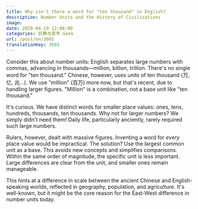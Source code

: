 ```yaml
---
title: Why isn't there a word for "ten thousand" in English?
description: Number Units and the History of Civilizations
image:
date: 2020-04-19 12:06:00
categories: 折腾与思考-Geek
url: /post/en/3601
translationKey: 3601
---
```


Consider this about number units: English separates large numbers with commas, advancing in thousands—million, billion, trillion. There's no single word for "ten thousand." Chinese, however, uses units of ten thousand (万, 亿, 兆...). We use "million" (百万) more now, but that's recent, due to handling larger figures. "Million" is a combination, not a base unit like "ten thousand."

It's curious. We have distinct words for smaller place values: ones, tens, hundreds, thousands, ten thousands. Why not for larger numbers? We simply didn't need them! Daily life, particularly anciently, rarely required such large numbers.

Rulers, however, dealt with massive figures. Inventing a word for *every* place value would be impractical. The solution? Use the largest common unit as a base. This avoids new concepts and simplifies comparisons. Within the same order of magnitude, the specific unit is less important. Large differences are clear from the unit, and smaller ones remain manageable.

This hints at a difference in scale between the ancient Chinese and English-speaking worlds, reflected in geography, population, and agriculture. It's well-known, but it might be the core reason for the East-West difference in number units today.
